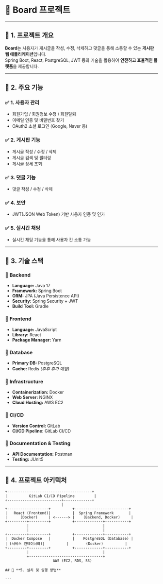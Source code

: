 # 🚀 **Board 프로젝트**

---

## 📌 **1. 프로젝트 개요**

**Board**는 사용자가 게시글을 작성, 수정, 삭제하고 댓글을 통해 소통할 수 있는 **게시판 웹 애플리케이션**입니다.  
Spring Boot, React, PostgreSQL, JWT 등의 기술을 활용하여 **안전하고 효율적인 플랫폼**을 제공합니다.

---

## 📌 **2. 주요 기능**

### ✅ **1. 사용자 관리**
- 회원가입 / 회원정보 수정 / 회원탈퇴  
- 이메일 인증 및 비밀번호 찾기  
- OAuth2 소셜 로그인 (Google, Naver 등)  

### ✅ **2. 게시판 기능**
- 게시글 작성 / 수정 / 삭제  
- 게시글 검색 및 필터링  
- 게시글 상세 조회  

### ✅ **3. 댓글 기능**
- 댓글 작성 / 수정 / 삭제  

### ✅ **4. 보안**
- JWT(JSON Web Token) 기반 사용자 인증 및 인가  

### ✅ **5. 실시간 채팅**
- 실시간 채팅 기능을 통해 사용자 간 소통 가능  

---

## 📌 **3. 기술 스택**

### 🔹 **Backend**
- **Language:** Java 17  
- **Framework:** Spring Boot  
- **ORM:** JPA (Java Persistence API)  
- **Security:** Spring Security + JWT  
- **Build Tool:** Gradle  

### 🔹 **Frontend**
- **Language:** JavaScript  
- **Library:** React  
- **Package Manager:** Yarn  

### 🔹 **Database**
- **Primary DB:** PostgreSQL  
- **Cache:** Redis *(추후 추가 예정)*  

### 🔹 **Infrastructure**
- **Containerization:** Docker  
- **Web Server:** NGINX  
- **Cloud Hosting:** AWS EC2  

### 🔹 **CI/CD**
- **Version Control:** GitLab  
- **CI/CD Pipeline:** GitLab CI/CD  

### 🔹 **Documentation & Testing**
- **API Documentation:** Postman  
- **Testing:** JUnit5  

---

## 📌 **4. 프로젝트 아키텍처**

```plaintext
+---------------------------------------+
|          GitLab CI/CD Pipeline         |
+-------------------------+-------------+
                          |
+-------------------+          +-------------------------+
|   React (Frontend)|          |  Spring Framework       |
|      (Docker)     | <------> |    (Backend, Docker)     |
+---------+---------+          +-------------+-----------+
          |                                  |
          |                                  |
+---------+---------+          +-------------+-----------+
|  Docker Compose   |          |    PostgreSQL (Database) |
| (서비스 컨테이너화)|          |        (Docker)          |
+---------+---------+          +-------------+-----------+
          |                                  |
          +----------------------------------+
                      AWS (EC2, RDS, S3)

## 📌 **5. 설치 및 실행 방법**

---
